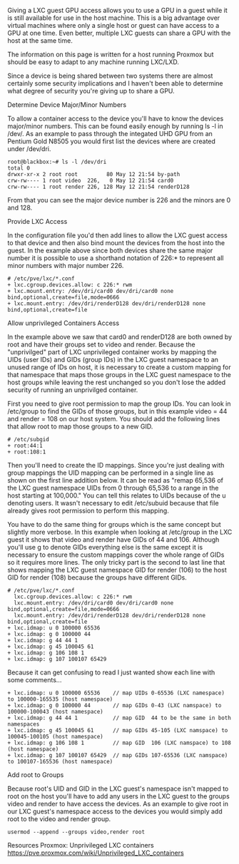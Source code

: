 Giving a LXC guest GPU access allows you to use a GPU in a guest while it is still available for use in the host machine. This is a big advantage over virtual machines where only a single host or guest can have access to a GPU at one time. Even better, multiple LXC guests can share a GPU with the host at the same time.

The information on this page is written for a host running Proxmox but should be easy to adapt to any machine running LXC/LXD.

Since a device is being shared between two systems there are almost certainly some security implications and I haven't been able to determine what degree of security you're giving up to share a GPU.


Determine Device Major/Minor Numbers

To allow a container access to the device you'll have to know the devices major/minor numbers. This can be found easily enough by running ls -l in /dev/. As an example to pass through the integated UHD GPU from an Pentium Gold N8505 you would first list the devices where are created under /dev/dri.

```
root@blackbox:~# ls -l /dev/dri
total 0
drwxr-xr-x 2 root root         80 May 12 21:54 by-path
crw-rw---- 1 root video  226,   0 May 12 21:54 card0
crw-rw---- 1 root render 226, 128 May 12 21:54 renderD128
```

From that you can see the major device number is 226 and the minors are 0 and 128.

Provide LXC Access
 
In the configuration file you'd then add lines to allow the LXC guest access to that device and then also bind mount the devices from the host into the guest. In the example above since both devices share the same major number it is possible to use a shorthand notation of 226:* to represent all minor numbers with major number 226.

```
# /etc/pve/lxc/*.conf
+ lxc.cgroup.devices.allow: c 226:* rwm
+ lxc.mount.entry: /dev/dri/card0 dev/dri/card0 none bind,optional,create=file,mode=0666
+ lxc.mount.entry: /dev/dri/renderD128 dev/dri/renderD128 none bind,optional,create=file
```

Allow unprivileged Containers Access

In the example above we saw that card0 and renderD128 are both owned by root and have their groups set to video and render. Because the "unprivilged" part of LXC unprivileged container works by mapping the UIDs (user IDs) and GIDs (group IDs) in the LXC guest namespace to an unused range of IDs on host, it is necessary to create a custom mapping for that namespace that maps those groups in the LXC guest namespace to the host groups while leaving the rest unchanged so you don't lose the added security of running an unprivilged container.

First you need to give root permission to map the group IDs. You can look in /etc/group to find the GIDs of those groups, but in this example video = 44 and render = 108 on our host system. You should add the following lines that allow root to map those groups to a new GID.

```
# /etc/subgid
+ root:44:1
+ root:108:1
```

Then you'll need to create the ID mappings. Since you're just dealing with group mappings the UID mapping can be performed in a single line as shown on the first line addition below. It can be read as "remap 65,536 of the LXC guest namespace UIDs from 0 through 65,536 to a range in the host starting at 100,000." You can tell this relates to UIDs because of the u denoting users. It wasn't necessary to edit /etc/subuid because that file already gives root permission to perform this mapping.

You have to do the same thing for groups which is the same concept but slightly more verbose. In this example when looking at /etc/group in the LXC guest it shows that video and render have GIDs of 44 and 106. Although you'll use g to denote GIDs everything else is the same except it is necessary to ensure the custom mappings cover the whole range of GIDs so it requires more lines. The only tricky part is the second to last line that shows mapping the LXC guest namespace GID for render (106) to the host GID for render (108) because the groups have different GIDs.

```
# /etc/pve/lxc/*.conf
  lxc.cgroup.devices.allow: c 226:* rwm
  lxc.mount.entry: /dev/dri/card0 dev/dri/card0 none bind,optional,create=file,mode=0666
  lxc.mount.entry: /dev/dri/renderD128 dev/dri/renderD128 none bind,optional,create=file
+ lxc.idmap: u 0 100000 65536
+ lxc.idmap: g 0 100000 44
+ lxc.idmap: g 44 44 1
+ lxc.idmap: g 45 100045 61
+ lxc.idmap: g 106 108 1
+ lxc.idmap: g 107 100107 65429

```

Because it can get confusing to read I just wanted show each line with some comments...

```
+ lxc.idmap: u 0 100000 65536    // map UIDs 0-65536 (LXC namespace) to 100000-165535 (host namespace)
+ lxc.idmap: g 0 100000 44       // map GIDs 0-43 (LXC namspace) to 100000-100043 (host namespace)
+ lxc.idmap: g 44 44 1           // map GID  44 to be the same in both namespaces
+ lxc.idmap: g 45 100045 61      // map GIDs 45-105 (LXC namspace) to 100045-100105 (host namespace)
+ lxc.idmap: g 106 108 1         // map GID  106 (LXC namspace) to 108 (host namespace)
+ lxc.idmap: g 107 100107 65429  // map GIDs 107-65536 (LXC namspace) to 100107-165536 (host namespace)
```

Add root to Groups

 
Because root's UID and GID in the LXC guest's namespace isn't mapped to root on the host you'll have to add any users in the LXC guest to the groups video and render to have access the devices. As an example to give root in our LXC guest's namespace access to the devices you would simply add root to the video and render group.

```
usermod --append --groups video,render root
```

Resources
Proxmox: Unprivileged LXC containers
https://pve.proxmox.com/wiki/Unprivileged_LXC_containers